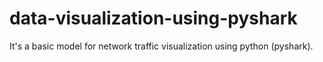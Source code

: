 # data-visualization-using-pyshark
It's a basic model for network traffic visualization using python (pyshark).
